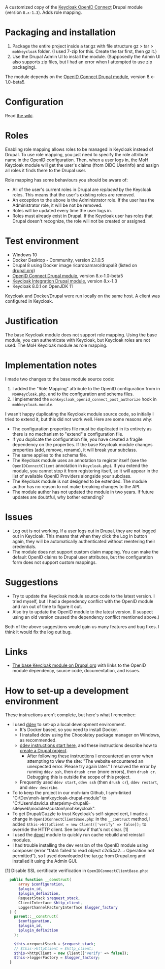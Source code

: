 A customized copy of the [Keycloak OpenID Connect](https://www.drupal.org/project/keycloak)
Drupal module (version `8.x-1.3`). Adds role mapping.

# Packaging and installation

1. Package the entire project inside a tar.gz with file structure gz > tar > `mohkeycloak` folder. (I used 7-zip for this. Create the tar first, then gz it.)
2. Use the Drupal Admin UI to install the module. (Supposedly the Admin UI also supports zip files, but I had an error when I attempted to use zip packaging).

The module depends on the [OpenID Connect Drupal module](https://www.drupal.org/project/openid_connect), version 8.x-1.0-beta5.

# Configuration

Read [the wiki](https://github.com/bcgov/moh-iam/wiki/How-to-secure-a-Drupal-application-with-Keycloak).

# Roles

Enabling role mapping allows roles to be managed in Keycloak instead of Drupal. To use role mapping, you just need to
specify the role attribute name in the OpenID configuration. Then, when a user logs in, the MoH Keycloak module will
 get the user's claims (from OIDC UserInfo) and assign all roles it finds there to the Drupal user.

Role mapping has some behaviours you should be aware of:
* All of the user's current roles in Drupal are _replaced_ by the Keycloak roles. This means that the user's existing
roles are removed.
* An exception to the above is the Administrator role. If the user has the Administrator role, it will be not be
removed.
* Roles will be updated every time the user logs in.
* Roles must already exist in Drupal. If the Keycloak user has roles that Drupal doesn't recognize, the role will not
be created or assigned.

# Test environment

- Windows 10
- Docker Desktop - Community, version 2.1.0.5
- Drupal 8 using Docker image ricardoamaro/drupal8 (listed on [drupal.org](https://www.drupal.org/docs/develop/local-server-setup/docker-development-environments))
- [OpenID Connect Drupal module](https://www.drupal.org/project/openid_connect), version 8.x-1.0-beta5
- [Keycloak Integration Drupal module](https://www.drupal.org/project/keycloak), version 8.x-1.3
- Keycloak 8.0.1 on OpenJDK 11

Keycloak and Docker/Drupal were run locally on the same host. A client was configured in Keycloak.

# Justification

The base Keycloak module does not support role mapping. Using the base module, you can authenticate with Keycloak, but
Keycloak roles are not used. The MoH Keycloak module as role mapping.

# Implementation notes

I made two changes to the base module source code:

1. I added the "Role Mapping" attribute to the OpenID configuration from in `MoHKeycloak.php`, and to the configuration
and schema files.
2. I implemented the `mohkeycloak_openid_connect_post_authorize` hook in `mohkeycloak.module`.

I wasn't happy duplicating the Keycloak module source code, so initially I tried to extend it, but this did not work
well. Here are some reasons why:

- The configuration properties file must be duplicated in its entirety as there is no mechanism to "extend" a
configuration file.
- If you duplicate the configuration file, you have created a fragile dependency on the properties. If the base
Keycloak module changes properties (add, remove, rename), it will break your subclass.
- The same applies to the schema file.
- The Keycloak module uses an annotation to register itself (see the `OpenIDConnectClient` annotation in
`Keycloak.php`). If you extend the module, you cannot stop it from registering itself, so it will appear in the list of
available OpenID Providers alongside your subclass.
- The Keycloak module is not designed to be extended. The module author has no reason to not make breaking changes to
the API.
- The module author has not updated the module in two years. If future updates are doubtful, why bother extending?

# Issues

- Log out is not working. If a user logs out in Drupal, they are not logged out in Keycloak. This means that when they
click the Log In button again, they will be automatically authenticated without reentering their credentials.
- The module does not support custom claim mapping. You can make the default OpenID claims to Drupal user attributes,
but the configuration form does not support custom mappings.

# Suggestions

- Try to update the Keycloak module source code to the latest version. I tried myself, but I had a dependency
conflict with the OpenID module and ran out of time to figure it out.
- Also try to update the OpenID module to the latest version. (I suspect using an old version caused the dependency conflict
mentioned above.)

Both of the above suggestions would gain us many features and bug fixes. I think it would fix the log out bug.

# Links

- [The base Keycloak module on Drupal.org](https://www.drupal.org/project/keycloak) with links to the OpenID module
dependency, source code, documentation, and issues.

# How to set-up a development environment

These instructions aren't complete, but here's what I remember:

- I used [ddev](https://www.ddev.com/) to set-up a local development environment.
    - It's Docker based, so you need to install Docker.
    - I installed ddev using the Chocolatey package manager on Windows, as recommended.
    - [ddev instructions start here](https://www.ddev.com/get-started/), and these instructions describe how to [create a Drupal project](https://ddev.readthedocs.io/en/latest/users/cli-usage/#drupal-8-quickstart).
        - After following these instructions I encountered an error when attempting to view the site: "The website encountered an unexpected error. Please try again later." I resolved the error by running `ddev ssh`, then `drush cron` (more errors), then `drush cr`. Debugging this is outside the scope of this project.
    - Frequently used `ddev start`, `ddev ssh` (then `drush cr`), `ddev restart`, and `ddev describe`.
- To to keep the project in our moh-iam Github, I sym-linked "C:\Dev\moh-iam\keycloak-drupal-module" to
"C:\Users\david.a.sharpe\my-drupal8-site\web\modules\custom\mohkeycloak".
- To get Drupal/Guzzle to trust Keycloak's self-signed cert, I made a change in
`OpenIDConnectClientBase.php`: in the `__contruct` method, I added
`$this->httpClient = new Client(['verify' => false]);` to override the HTTP client. See below if that's not clear. [1]
- I used the [devel](https://www.drupal.org/project/devel) module to quickly run cache rebuild and reinstall modules.
- I had trouble installing the dev version of the OpenID module using composer (error "fatal: failed to read object c2d54a2...: Operation not permitted"), so I used downloaded the tar.gz from Drupal.org and installed it using the Admin GUI.

[1] Disable SSL certificate verification in `OpenIDConnectClientBase.php`:
```php
  public function __construct(
      array $configuration,
      $plugin_id,
      $plugin_definition,
      RequestStack $request_stack,
      ClientInterface $http_client,
      LoggerChannelFactoryInterface $logger_factory
  ) {
    parent::__construct(
      $configuration,
      $plugin_id,
      $plugin_definition
    );

    $this->requestStack = $request_stack;
    // $this->httpClient = $http_client;
    $this->httpClient = new Client(['verify' => false]);
    $this->loggerFactory = $logger_factory;
  }
```
